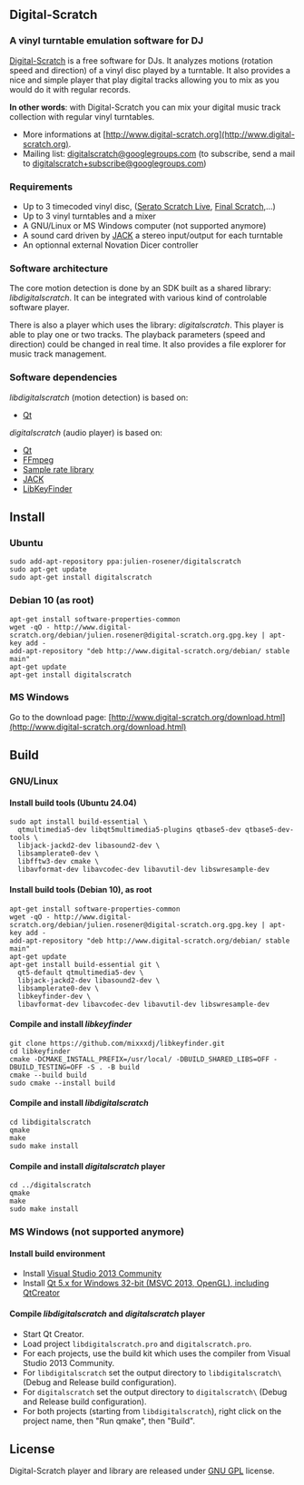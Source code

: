 Digital-Scratch
--------------

### A vinyl turntable emulation software for DJ

[Digital-Scratch](http://www.digital-scratch.org/ "Digital-scratch") is a free software for DJs. It analyzes motions (rotation speed and direction) of a vinyl disc played by a turntable. It also provides a nice and simple player that play digital tracks allowing you to mix as you would do it with regular records.  

__In other words__: with Digital-Scratch you can mix your digital music track collection with regular vinyl turntables.

* More informations at [http://www.digital-scratch.org](http://www.digital-scratch.org).
* Mailing list: digitalscratch@googlegroups.com (to subscribe, send a mail to digitalscratch+subscribe@googlegroups.com)

### Requirements

* Up to 3 timecoded vinyl disc, ([Serato Scratch Live](http://serato.com/scratchlive), [Final Scratch](http://en.wikipedia.org/wiki/Final_Scratch),...)
* Up to 3 vinyl turntables and a mixer
* A GNU/Linux or MS Windows computer (not supported anymore)
* A sound card driven by [JACK](http://jackaudio.org/) a stereo input/output for each turntable
* An optionnal external Novation Dicer controller

### Software architecture

The core motion detection is done by an SDK built as a shared library: _libdigitalscratch_. It can be integrated with various kind of controlable software player.

There is also a player which uses the library: _digitalscratch_. This player is able to play one or two tracks. The playback parameters (speed and direction) could be changed in real time. It also provides a file explorer for music track management.

### Software dependencies

_libdigitalscratch_ (motion detection) is based on:
* [Qt](http://www.qt.io/)

_digitalscratch_ (audio player) is based on:
* [Qt](http://www.qt.io/)
* [FFmpeg](https://www.ffmpeg.org/)
* [Sample rate library](http://www.mega-nerd.com/SRC/)
* [JACK](http://jackaudio.org/)
* [LibKeyFinder](http://www.ibrahimshaath.co.uk/keyfinder/)

Install
--------------

### Ubuntu
    sudo add-apt-repository ppa:julien-rosener/digitalscratch
    sudo apt-get update
    sudo apt-get install digitalscratch

### Debian 10 (as root)
    apt-get install software-properties-common
    wget -qO - http://www.digital-scratch.org/debian/julien.rosener@digital-scratch.org.gpg.key | apt-key add -
    add-apt-repository "deb http://www.digital-scratch.org/debian/ stable main"
    apt-get update
    apt-get install digitalscratch

### MS Windows
Go to the download page: [http://www.digital-scratch.org/download.html](http://www.digital-scratch.org/download.html)

Build
--------------

### GNU/Linux

#### Install build tools (Ubuntu 24.04)
    sudo apt install build-essential \
      qtmultimedia5-dev libqt5multimedia5-plugins qtbase5-dev qtbase5-dev-tools \
      libjack-jackd2-dev libasound2-dev \
      libsamplerate0-dev \
      libfftw3-dev cmake \
      libavformat-dev libavcodec-dev libavutil-dev libswresample-dev
    
#### Install build tools (Debian 10), as root
    apt-get install software-properties-common
    wget -qO - http://www.digital-scratch.org/debian/julien.rosener@digital-scratch.org.gpg.key | apt-key add -
    add-apt-repository "deb http://www.digital-scratch.org/debian/ stable main"
    apt-get update
    apt-get install build-essential git \
      qt5-default qtmultimedia5-dev \
      libjack-jackd2-dev libasound2-dev \
      libsamplerate0-dev \
      libkeyfinder-dev \
      libavformat-dev libavcodec-dev libavutil-dev libswresample-dev

#### Compile and install _libkeyfinder_
    git clone https://github.com/mixxxdj/libkeyfinder.git
    cd libkeyfinder
    cmake -DCMAKE_INSTALL_PREFIX=/usr/local/ -DBUILD_SHARED_LIBS=OFF -DBUILD_TESTING=OFF -S . -B build
    cmake --build build
    sudo cmake --install build

#### Compile and install _libdigitalscratch_
    cd libdigitalscratch
    qmake
    make
    sudo make install

#### Compile and install _digitalscratch_ player
    cd ../digitalscratch
    qmake
    make
    sudo make install
    
### MS Windows (not supported anymore)

#### Install build environment
* Install [Visual Studio 2013 Community](https://www.visualstudio.com/en-us/products/visual-studio-community-vs.aspx)
* Install [Qt 5.x for Windows 32-bit (MSVC 2013, OpenGL), including QtCreator](http://www.qt.io/download-open-source/)
    
#### Compile _libdigitalscratch_ and _digitalscratch_ player
* Start Qt Creator.
* Load project `libdigitalscratch.pro` and `digitalscratch.pro`.
* For each projects, use the build kit which uses the compiler from Visual Studio 2013 Community.
* For `libdigitalscratch` set the output directory to `libdigitalscratch\` (Debug and Release build configuration).
* For `digitalscratch` set the output directory to `digitalscratch\` (Debug and Release build configuration).
* For both projects (starting from `libdigitalscratch`), right click on the project name, then "Run qmake", then "Build".

License
--------------

Digital-Scratch player and library are released under [GNU GPL](http://www.gnu.org/copyleft/gpl.html) license.
